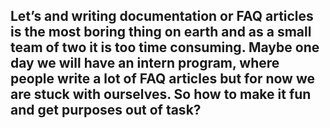 ## Let’s and writing documentation or FAQ articles is the most boring thing on earth and as a small team of two it is too time consuming. Maybe one day we will have an intern program, where people write a lot of FAQ articles but for now we are stuck with ourselves. So how to make it fun and get purposes out of task?

